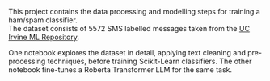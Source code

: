 This project contains the data processing and modelling steps for training a ham/spam classifier.<br>
The dataset consists of 5572 SMS labelled messages taken from the [UC Irvine ML Repository](https://archive.ics.uci.edu/dataset/228/sms+spam+collection).<br>

One notebook explores the dataset in detail, applying text cleaning and pre-processing techniques, before training Scikit-Learn classifiers. The other notebook fine-tunes a Roberta Transformer LLM for the same task.

